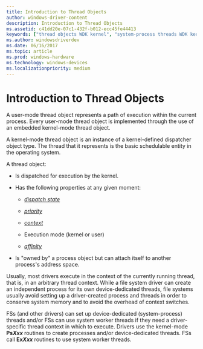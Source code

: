 ```yaml
---
title: Introduction to Thread Objects
author: windows-driver-content
description: Introduction to Thread Objects
ms.assetid: c41dd20e-07c1-432f-b012-ecc45fe44413
keywords: ["thread objects WDK kernel", "system-process threads WDK kernel", "device-dedicated threads WDK kernel", "system worker threads WDK kernel", "worker threads WDK kernel"]
ms.author: windowsdriverdev
ms.date: 06/16/2017
ms.topic: article
ms.prod: windows-hardware
ms.technology: windows-devices
ms.localizationpriority: medium
---
```


# Introduction to Thread Objects





A user-mode thread object represents a path of execution within the current process. Every user-mode thread object is implemented through the use of an embedded kernel-mode thread object.

A kernel-mode thread object is an instance of a kernel-defined dispatcher object type. The thread that it represents is the basic schedulable entity in the operating system.

A thread object:

-   Is dispatched for execution by the kernel.

-   Has the following properties at any given moment:

    -   [*dispatch state*](https://msdn.microsoft.com/library/windows/hardware/ff556277#wdkgloss-dispatch-state)

    -   [*priority*](https://msdn.microsoft.com/library/windows/hardware/ff556325#wdkgloss-priority)

    -   [*context*](https://msdn.microsoft.com/library/windows/hardware/ff556274#wdkgloss-context)

    -   Execution mode (kernel or user)

    -   [*affinity*](https://msdn.microsoft.com/library/windows/hardware/ff556270#wdkgloss-affinity)

-   Is "owned by" a process object but can attach itself to another process's address space.

Usually, most drivers execute in the context of the currently running thread, that is, in an arbitrary thread context. While a file system driver can create an independent process for its own device-dedicated threads, file systems usually avoid setting up a driver-created process and threads in order to conserve system memory and to avoid the overhead of context switches.

FSs (and other drivers) can set up device-dedicated (system-process) threads and/or FSs can use system worker threads if they need a driver-specific thread context in which to execute. Drivers use the kernel-mode **Ps*Xxx*** routines to create processes and/or device-dedicated threads. FSs call **Ex*Xxx*** routines to use system worker threads.

 

 





